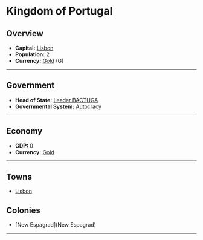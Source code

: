 # Kingdom of Portugal

## Overview

- **Capital:** [Lisbon](Lisbon)
- **Population:** 2
- **Currency:** [Gold](Gold) (G)

---

## Government

- **Head of State:** [Leader BACTUGA](BACTUGA)
- **Governmental System:** Autocracy

---

## Economy

- **GDP:** <!--GDP-->0<!--GDP-->
- **Currency:** [Gold](Gold)

---

## Towns

- [Lisbon](Lisbon)

## Colonies

- [New Espagrad](New Espagrad)

---